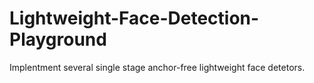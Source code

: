 # Lightweight-Face-Detection-Playground
Implentment several single stage anchor-free lightweight face detetors.
